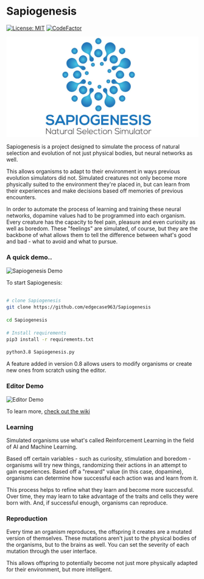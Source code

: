 ﻿# Sapiogenesis
[![License: MIT](https://img.shields.io/badge/License-MIT-yellow.svg)](https://opensource.org/licenses/MIT) [![CodeFactor](https://www.codefactor.io/repository/github/edgecase963/sapiogenesis/badge?s=15c7abcfd2296a927216e6ab8461a81ceafcf994)](https://www.codefactor.io/repository/github/edgecase963/sapiogenesis)

![Logo](readme_media/splash-logo.jpg)

Sapiogenesis is a project designed to simulate the process of natural selection and evolution of not just physical bodies, but neural networks as well.

This allows organisms to adapt to their environment in ways previous evolution simulators did not. Simulated creatures not only become more physically suited to the environment they're placed in, but can learn from their experiences and make decisions based off memories of previous encounters.

In order to automate the process of learning and training these neural networks, dopamine values had to be programmed into each organism. Every creature has the capacity to feel pain, pleasure and even curiosity as well as boredom. These "feelings" are simulated, of course, but they are the backbone of what allows them to tell the difference between what's good and bad - what to avoid and what to pursue.

### A quick demo..
![Sapiogenesis Demo](readme_media/demo.gif)


To start Sapiogenesis:
```bash

# clone Sapiogenesis
git clone https://github.com/edgecase963/Sapiogenesis

cd Sapiogenesis

# Install requirements
pip3 install -r requirements.txt

python3.8 Sapiogenesis.py

```

A feature added in version 0.8 allows users to modify organisms or create new ones from scratch using the editor.

### Editor Demo
![Editor Demo](readme_media/editor_demo.gif)

To learn more, [check out the wiki](https://github.com/edgecase963/Sapiogenesis/wiki)


### Learning
Simulated organisms use what's called Reinforcement Learning in the field of AI and Machine Learning.

Based off certain variables - such as curiosity, stimulation and boredom - organisms will try new things, randomizing their actions in an attempt to gain experiences.
Based off a "reward" value (in this case, dopamine), organisms can determine how successful each action was and learn from it.

This process helps to refine what they learn and become more successful. Over time, they may learn to take advantage of the traits and cells they were born with. And, if successful enough, organisms can reproduce.


### Reproduction
Every time an organism reproduces, the offspring it creates are a mutated version of themselves. These mutations aren't just to the physical bodies of the organisms, but to the brains as well. You can set the severity of each mutation through the user interface.

This allows offspring to potentially become not just more physically adapted for their environment, but more intelligent.
